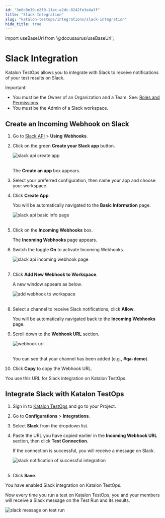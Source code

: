 ```yaml
---
id: "3e8c8e30-e2f0-11ec-a2dc-0242fe3e4a3f"
title: "Slack Integration"
slug: "katalon-testops/integrations/slack-integration"
hide_title: true
---
```

import useBaseUrl from '@docusaurus/useBaseUrl';


# <a id="id" class="anchor_top_offset"/><a id="ariaid-title1" class="anchor_top_offset"/>Slack Integration

<p xmlns="http://www.w3.org/1999/xhtml" className="p">Katalon TestOps allows you to integrate with Slack to receive notifications of your test results on Slack.</p> 
<div xmlns="http://www.w3.org/1999/xhtml" className="note important note_important"><span className="note__title">Important:</span> 
  <ul className="ul"><li className="li">You must be the Owner of an Organization and a Team. See: <a className="xref" href="/docs/legacy/katalon-testops/get-started/roles-and-permissions">Roles and Permissions</a>.</li><li className="li">You must be the Admin of a Slack workspace.</li></ul>
</div>
    

## <a id="id_1" class="anchor_top_offset"/>Create an Incoming Webhook on Slack

    
      
<ol xmlns="http://www.w3.org/1999/xhtml" className="ol">   <li className="li">     <p className="p">Go to <a className="xref j-external-link" href="https://api.slack.com/messaging/webhooks" target="_blank">Slack         API</a> &gt; <strong className="ph b">Using Webhooks</strong>.</p>   </li>   <li className="li">     <p className="p">Click on the green <strong className="ph b">Create your Slack app</strong>       button.</p>     <p className="p">       <img className="image" src={useBaseUrl("https://github.com/katalon-studio/docs-images/raw/master/katalon-analytics/docs/testops-revamp-oct-slack-integration/slack-step1-create-apps.png")} alt="slack api create app" /><br /><br />     </p>     <p className="p">The <strong className="ph b">Create an app</strong> box appears.</p>   </li>   <li className="li">     <p className="p">Select your preferred configuration, then name your app and       choose your workspace.</p>   </li>   <li className="li">     <p className="p">Click <strong className="ph b">Create App</strong>.</p>     <p className="p">You will be automatically navigated to the <strong className="ph b">Basic         Information</strong> page.</p>     <p className="p">       <img className="image" src={useBaseUrl("https://github.com/katalon-studio/docs-images/raw/master/katalon-analytics/docs/testops-revamp-oct-slack-integration/slack-step4-basic-info.png")} alt="slack api basic info page" /><br /><br />     </p>   </li>   <li className="li">     <p className="p">Click on the <strong className="ph b">Incoming Webhooks</strong> box.</p>     <p className="p">The <strong className="ph b">Incoming Webhooks</strong> page appears.</p>   </li>   <li className="li">     <p className="p">Switch the toggle <strong className="ph b">On</strong> to activate Incoming       Webhooks.</p>     <p className="p">       <img className="image" src={useBaseUrl("https://github.com/katalon-studio/docs-images/raw/master/katalon-analytics/docs/testops-revamp-oct-slack-integration/slack-step5-activate-incoming-webhook.png")} alt="slack api incoming webhook page" /><br /><br />     </p>   </li>   <li className="li">     <p className="p">Click <strong className="ph b">Add New Webhook to Workspace</strong>.</p>     <p className="p">A new window appears as below.</p>     <p className="p">       <img className="image" src={useBaseUrl("https://github.com/katalon-studio/docs-images/raw/master/katalon-analytics/docs/testops-revamp-oct-slack-integration/slack-step5-allow-webhook-on-slack.png")} alt="add webhook to workspace" /><br /><br />     </p>   </li>   <li className="li">     <p className="p">Select a channel to receive Slack notifications, click       <strong className="ph b">Allow</strong>.</p>     <p className="p">You will be automatically navigated back to the <strong className="ph b">Incoming         Webhooks</strong> page.</p>   </li>   <li className="li">     <p className="p">Scroll down to the <strong className="ph b">Webhook URL</strong> section.</p>     <p className="p">       <img className="image" src={useBaseUrl("https://github.com/katalon-studio/docs-images/raw/master/katalon-analytics/docs/testops-revamp-oct-slack-integration/slack-step6-add-webhook.png")} alt="webhook url" /><br /><br />     </p>     <p className="p">You can see that your channel has been added (e.g.,       <strong className="ph b">#qa-demo</strong>).</p>   </li>   <li className="li">     <p className="p">Click <strong className="ph b">Copy</strong> to copy the Webhook URL.</p>   </li> </ol> 
      
<p xmlns="http://www.w3.org/1999/xhtml" className="p">You use this URL for Slack integration on Katalon TestOps.</p> 
    
  
    

## <a id="id_2" class="anchor_top_offset"/>Integrate Slack with Katalon TestOps

    
      
<ol xmlns="http://www.w3.org/1999/xhtml" className="ol">   <li className="li">     <p className="p">Sign in to <a className="xref j-external-link" href="https://testops.katalon.io/login" target="_blank">Katalon         TestOps</a> and go to your Project.</p>   </li>   <li className="li">     <p className="p">Go to <strong className="ph b">Configurations</strong> &gt;       <strong className="ph b">Integrations</strong>.</p>   </li>   <li className="li">     <p className="p">Select <strong className="ph b">Slack</strong> from the dropdown list.</p>   </li>   <li className="li">     <p className="p">Paste the URL you have copied earlier in the <strong className="ph b">Incoming         Webhook URL</strong> section, then click <strong className="ph b">Test         Connection</strong>.</p>     <p className="p">If the connection is successful, you will receive a message on       Slack.</p>     <p className="p">       <img className="image" src={useBaseUrl("https://github.com/katalon-studio/docs-images/raw/master/katalon-analytics/docs/testops-revamp-oct-slack-integration/slack-step9-receive-slack-noti.png")} alt="slack notification of successful integration" /><br /><br />     </p>   </li>   <li className="li">     <p className="p">Click <strong className="ph b">Save</strong>.</p>   </li> </ol> 
      
<p xmlns="http://www.w3.org/1999/xhtml" className="p">You have enabled Slack integration on Katalon TestOps.</p> 
      
<p xmlns="http://www.w3.org/1999/xhtml" className="p">Now every time you run a test on Katalon TestOps, you and your   members will receive a Slack message on the Test Run and its   results.</p> 
      
<p xmlns="http://www.w3.org/1999/xhtml" className="p">   <img className="image" src={useBaseUrl("https://github.com/katalon-studio/docs-images/raw/master/katalon-analytics/docs/slack-integration/kt_slack_test_run.png")} alt="slack message on test run" /><br /><br /> </p> 
    
  
